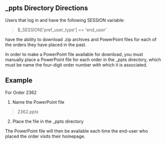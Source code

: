 _ppts Directory Directions
--------------------------

Users that log in and have the following SESSION variable:

>$_SESSION['pref_user_type'] == 'end_user'

have the ability to download .zip archives and PowerPoint
files for each of the orders they have placed in the past.

In order to make a PowerPoint file available for download,
you must manually place a PowerPoint file for each order
in the _ppts directory, which must be name the four-digit
order number with which it is associated.


Example
-------

For Order 2362

1) Name the PowerPoint file 
>2362.pptx

2) Place the file in the _ppts directory

The PowerPoint file will then be available each time the
end-user who placed the order visits their homepage.